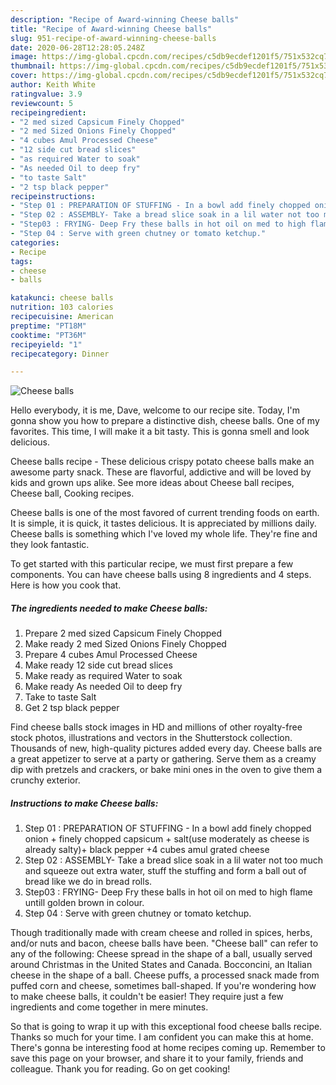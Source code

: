 ```yaml
---
description: "Recipe of Award-winning Cheese balls"
title: "Recipe of Award-winning Cheese balls"
slug: 951-recipe-of-award-winning-cheese-balls
date: 2020-06-28T12:28:05.248Z
image: https://img-global.cpcdn.com/recipes/c5db9ecdef1201f5/751x532cq70/cheese-balls-recipe-main-photo.jpg
thumbnail: https://img-global.cpcdn.com/recipes/c5db9ecdef1201f5/751x532cq70/cheese-balls-recipe-main-photo.jpg
cover: https://img-global.cpcdn.com/recipes/c5db9ecdef1201f5/751x532cq70/cheese-balls-recipe-main-photo.jpg
author: Keith White
ratingvalue: 3.9
reviewcount: 5
recipeingredient:
- "2 med sized Capsicum Finely Chopped"
- "2 med Sized Onions Finely Chopped"
- "4 cubes Amul Processed Cheese"
- "12 side cut bread slices"
- "as required Water to soak"
- "As needed Oil to deep fry"
- "to taste Salt"
- "2 tsp black pepper"
recipeinstructions:
- "Step 01 : PREPARATION OF STUFFING - In a bowl add finely chopped onion + finely chopped capsicum + salt(use moderately as cheese is already salty)+ black pepper +4 cubes amul grated cheese"
- "Step 02 : ASSEMBLY- Take a bread slice soak in a lil water not too much and squeeze out extra water, stuff the stuffing and form a ball out of bread like we do in bread rolls."
- "Step03 : FRYING- Deep Fry these balls in hot oil on med to high flame untill golden brown in colour."
- "Step 04 : Serve with green chutney or tomato ketchup."
categories:
- Recipe
tags:
- cheese
- balls

katakunci: cheese balls 
nutrition: 103 calories
recipecuisine: American
preptime: "PT18M"
cooktime: "PT36M"
recipeyield: "1"
recipecategory: Dinner

---
```



![Cheese balls](https://img-global.cpcdn.com/recipes/c5db9ecdef1201f5/751x532cq70/cheese-balls-recipe-main-photo.jpg)

Hello everybody, it is me, Dave, welcome to our recipe site. Today, I'm gonna show you how to prepare a distinctive dish, cheese balls. One of my favorites. This time, I will make it a bit tasty. This is gonna smell and look delicious.

Cheese balls recipe - These delicious crispy potato cheese balls make an awesome party snack. These are flavorful, addictive and will be loved by kids and grown ups alike. See more ideas about Cheese ball recipes, Cheese ball, Cooking recipes.

Cheese balls is one of the most favored of current trending foods on earth. It is simple, it is quick, it tastes delicious. It is appreciated by millions daily. Cheese balls is something which I've loved my whole life. They're fine and they look fantastic.


To get started with this particular recipe, we must first prepare a few components. You can have cheese balls using 8 ingredients and 4 steps. Here is how you cook that.

<!--inarticleads1-->

##### The ingredients needed to make Cheese balls:

1. Prepare 2 med sized Capsicum Finely Chopped
1. Make ready 2 med Sized Onions Finely Chopped
1. Prepare 4 cubes Amul Processed Cheese
1. Make ready 12 side cut bread slices
1. Make ready as required Water to soak
1. Make ready As needed Oil to deep fry
1. Take to taste Salt
1. Get 2 tsp black pepper


Find cheese balls stock images in HD and millions of other royalty-free stock photos, illustrations and vectors in the Shutterstock collection. Thousands of new, high-quality pictures added every day. Cheese balls are a great appetizer to serve at a party or gathering. Serve them as a creamy dip with pretzels and crackers, or bake mini ones in the oven to give them a crunchy exterior. 

<!--inarticleads2-->

##### Instructions to make Cheese balls:

1. Step 01 : PREPARATION OF STUFFING - In a bowl add finely chopped onion + finely chopped capsicum + salt(use moderately as cheese is already salty)+ black pepper +4 cubes amul grated cheese
1. Step 02 : ASSEMBLY- Take a bread slice soak in a lil water not too much and squeeze out extra water, stuff the stuffing and form a ball out of bread like we do in bread rolls.
1. Step03 : FRYING- Deep Fry these balls in hot oil on med to high flame untill golden brown in colour.
1. Step 04 : Serve with green chutney or tomato ketchup.


Though traditionally made with cream cheese and rolled in spices, herbs, and/or nuts and bacon, cheese balls have been. &#34;Cheese ball&#34; can refer to any of the following: Cheese spread in the shape of a ball, usually served around Christmas in the United States and Canada. Bocconcini, an Italian cheese in the shape of a ball. Cheese puffs, a processed snack made from puffed corn and cheese, sometimes ball-shaped. If you&#39;re wondering how to make cheese balls, it couldn&#39;t be easier! They require just a few ingredients and come together in mere minutes. 

So that is going to wrap it up with this exceptional food cheese balls recipe. Thanks so much for your time. I am confident you can make this at home. There's gonna be interesting food at home recipes coming up. Remember to save this page on your browser, and share it to your family, friends and colleague. Thank you for reading. Go on get cooking!
